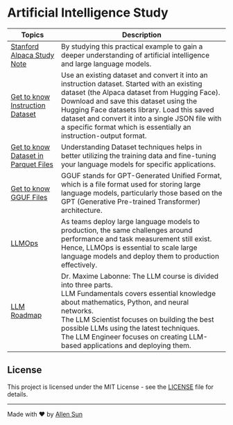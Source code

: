 # Artificial Intelligence Study

|Topics|Description|
|-|-|
|[Stanford Alpaca Study Note](https://github.com/AlleninTaipei/Artificial-Intelligence-Study/blob/main/Stanford%20Alpaca%20Study%20Note.md)|By studying this practical example to gain a deeper understanding of artificial intelligence and large language models.|
|[Get to know Instruction Dataset](https://github.com/AlleninTaipei/Artificial-Intelligence-Study/blob/main/Get%20to%20know%20Instruction%20Dataset.md#get-to-know-instruction-dataset)|Use an existing dataset and convert it into an instruction dataset. Started with an existing dataset (the Alpaca dataset from Hugging Face). Download and save this dataset using the Hugging Face datasets library. Load this saved dataset and convert it into a single JSON file with a specific format which is essentially an instruction-output format.|
|[Get to know Dataset in Parquet Files](https://github.com/AlleninTaipei/Artificial-Intelligence-Study/blob/main/Get%20to%20know%20Dataset%20in%20Parquet%20Files.md)|Understanding Dataset techniques helps in better utilizing the training data and fine-tuning your language models for specific applications.|
|[Get to know GGUF Files](https://github.com/AlleninTaipei/Artificial-Intelligence-Study/blob/main/Get%20to%20know%20GGUF%20Files.md)|GGUF stands for GPT-Generated Unified Format, which is a file format used for storing large language models, particularly those based on the GPT (Generative Pre-trained Transformer) architecture.|
|[LLMOps](https://github.com/AlleninTaipei/Artificial-Intelligence-Study/blob/main/LLMOps.md#llmops)|As teams deploy large language models to production, the same challenges around performance and task measurement still exist. Hence, LLMOps is essential to scale large language models and deploy them to production effectively.|
|[LLM Roadmap](https://github.com/AlleninTaipei/Artificial-Intelligence-Study/blob/main/LLM%20Roadmap.md)|Dr. Maxime Labonne: The LLM course is divided into three parts.<br>LLM Fundamentals covers essential knowledge about mathematics, Python, and neural networks.<br> The LLM Scientist focuses on building the best possible LLMs using the latest techniques.<br>The LLM Engineer focuses on creating LLM-based applications and deploying them.|

## License

This project is licensed under the MIT License - see the [LICENSE](LICENSE) file for details.

---

Made with ❤️ by [Allen Sun](https://github.com/allenintaipei)
